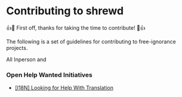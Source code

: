 # Contributing to shrewd

:+1::tada: First off, thanks for taking the time to contribute! :tada::+1:

The following is a set of guidelines for contributing to free-ignorance projects. 

All Inperson and 


### Open Help Wanted Initiatives 

* [[I18N] Looking for Help With Translation](https://github.com/free-ignorance/shrewd/issues/15)
